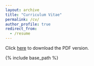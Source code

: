 ```yaml
---
layout: archive
title: "Curriculum Vitae"
permalink: /cv/
author_profile: true
redirect_from:
  - /resume
---
```


Click [here]() to download the PDF version.

{% include base_path %}

